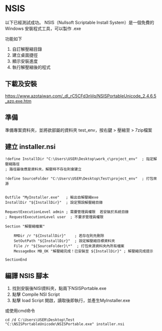 # NSIS

以下已經測試成功。
NSIS（Nullsoft Scriptable Install System）是一個免費的 Windows 安裝程式工具，可以製作 .exe

功能如下
1. 自訂解壓縮目錄
2. 建立桌面捷徑
3. 顯示安裝進度
4. 執行解壓縮後的程式

## 下載及安裝

https://www.azotaiwan.com/_dl_rC5CFd3nVq/NSISPortableUnicode_2.4.6.5_azo.exe.htm

## 準備
準備專案資料夾，並將欲部屬的資料夾 test_env，按右鍵 > 壓縮至 > 7zip檔案

## 建立 installer.nsi

```
!define InstallDir "C:\Users\USER\Desktop\work_c\project_env"  ; 指定解壓縮路徑
; 路徑最後應是資料夾，解壓時不存在則會建立

!define SourceFolder "C:\Users\USER\Desktop\Test\project_env"  ; 打包來源


Outfile "MyInstaller.exe"   ; 輸出自解壓縮exe
InstallDir "${InstallDir}"  ; 設定預設解壓縮目錄

RequestExecutionLevel admin ; 需要管理員權限  若安裝於系統目錄
; RequestExecutionLevel user  ; 不要求管理員權限

Section "解壓縮檔案"

    RMDir /r "${InstallDir}"    ; 若存在則先刪除
    SetOutPath "${InstallDir}"  ; 設定解壓縮目標資料夾
    File /r "${SourceFolder}\*"  ; 打包來源資料夾內所有檔案
    MessageBox MB_OK "解壓縮完成！已安裝至 ${InstallDir}" ; 解壓縮完成提示

SectionEnd

```

## 編譯 NSIS 腳本

1. 找到安裝後NISI資料夾，點兩下NSISPortable.exe
2. 點擊 Compile NSI Script
3. 點擊 load Script 開啟，讀取後即執行，並產生MyInstaller.exe

或使用cmd命令
```
cd /d C:\Users\USER\Desktop\Test
"C:\NSISPortableUnicode\NSISPortable.exe" installer.nsi
```

